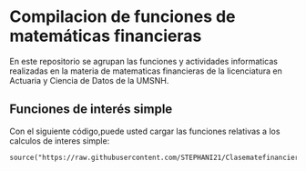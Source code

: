 # Compilacion de funciones de matemáticas financieras 

En este repositorio se agrupan las funciones y actividades informaticas realizadas en la materia de matematicas financieras  de la licenciatura en Actuaria y Ciencia de Datos de la UMSNH.

## Funciones de interés simple

Con el siguiente código,puede usted cargar las funciones relativas a los calculos de interes simple:


```{r}
source("https://raw.githubusercontent.com/STEPHANI21/Clasematefinanciera2024/refs/heads/main/formulasInteresSimple.R")
```
